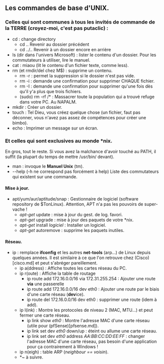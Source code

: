 ## Les commandes de base d'UNIX.
### Celles qui sont communes à tous les invités de commande de la TERRE (croyez-moi, c'est pas putaclic) : 
* cd : change directory
  * cd .. Revenir au dossier précédent
  * cd ../.. Revenir à un dossier encore en arrière
* ls (dir dans l'univers Microsoft) : lister le contenu d'un dossier. Pour les commutateurs à utiliser, lire le manuel.
* cat : miaou (lit le contenu d'un fichier texte, comme less).
* rm (et rmdir/del chez M$) : supprime un contenu.
  * rm -r : permet la suppression si le dossier n'est pas vide.
  * rm -i : demande une confirmation pour supprimer CHAQUE fichier.
  * rm -I : demande une confirmation pour supprimer qu'une fois dès qu'il y'a plus que trois fichiers.
  * (sudo) rm -rf /\* : Massacrer toute la population qui a trouvé refuge dans votre PC. Au NAPALM.
* mkdir : Créer un dossier.
* touch : Tel Dieu, vous créez quelque chose (un fichier, faut pas déconner, vous n'avez pas assez de compétences pour créer une bimbo).
* echo : Imprimer un message sur un écran. 

### Et celles qui sont exclusives au monde \*nix. 
En gros, tout le reste. Si vous avez la malchance d'avoir touché au PATH, il suffit (la plupart du temps de mettre /usr/bin/ devant).

* man : invoque le **Manuel Unix** (tm).
* --help (-h ne correspond pas forcément à help) Liste des commutateurs qui existent sur une commande.
#### Mise à jour.
* apt/yum/aur/aptitude/snap : Gestionnaire de logiciel (software repository de $TonLinux). Attention, APT n'a pas les pouvoirs de super-vache !
  * *apt-get* update : mise à jour du gest. de log. favori.
  * *apt-get* upgrade : mise à jour des paquets de votre \*nix.
  * *apt-get* install *logiciel* : Installer un logiciel.
  * *apt-get* autoremove : supprime les paquets inutiles.
#### Réseau.
* ip : remplace **ifconfig** et les autres **net-tools** (arp...) de Linux depuis quelques années. Il est similaire à ce que l'on retrouve chez (Cisco)[cisco.md] et peut s'abréger pareillement. 
	* ip a(ddress) : Affiche toutes les cartes réseau du PC.
	* ip r(oute) : Affiche la table de routage
		* ip route add 172.16.0.0/16 via 172.31.255.254 : Ajouter une route **via** une passerelle
		* ip route add 172.16.0.0/16 dev eth0 : Ajouter une route par le biais d'une carte réseau (**dev**ice).
		* ip route del 172.16.0.0/16 dev eth0 : supprimer une route (idem à add).
	* ip l(ink) : Montre les protocoles de niveau 2 (MAC, MTU...) et peut fermer une carte réseau.
		* ip link show *eth0* : Montre l'adresse MAC d'une carte réseau (utile pour (pfSense)[pfsense.md]).
		* ip link set dev *eth0* down/up : éteint ou allume une carte réseau.
		* ip link set dev *eth0* address *AA:BB:CC:DD:EE:FF* : changer l'adresse MAC d'une carte réseau, pas besoin d'une application pour ça contrairement à Windows ! 
	* ip n(eigh) : table ARP (*neighbour == voisin*).
	* *~ à suivre.
	
